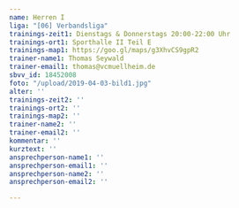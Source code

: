 ```yaml
---
name: Herren I
liga: "[06] Verbandsliga"
trainings-zeit1: Dienstags & Donnerstags 20:00-22:00 Uhr
trainings-ort1: Sporthalle II Teil E
trainings-map1: https://goo.gl/maps/g3XhvCS9gpR2
trainer-name1: Thomas Seywald
trainer-email1: thomas@vcmuellheim.de
sbvv_id: 18452008
foto: "/upload/2019-04-03-bild1.jpg"
alter: ''
trainings-zeit2: ''
trainings-ort2: ''
trainings-map2: ''
trainer-name2: ''
trainer-email2: ''
kommentar: ''
kurztext: ''
ansprechperson-name1: ''
ansprechperson-email1: ''
ansprechperson-name2: ''
ansprechperson-email2: ''

---
```

